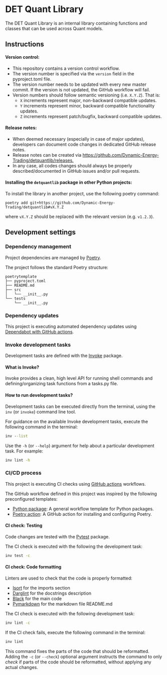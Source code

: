 # DET Quant Library

The DET Quant Library is an internal library containing functions and classes that can be used
across Quant models.

## Instructions

#### Version control:

- This repository contains a version control workflow.
- The version number is specified via the `version` field in the pyproject.toml file.
- The version number needs to be updated with every new master commit. If the version is not
  updated, the GitHub workflow will fail.
- Version numbers should follow semantic versioning (i.e. `X.Y.Z`). That is:
  - `X` increments represent major, non-backward compatible updates.
  - `Y` increments represent minor, backward compatible functionality updates.
  - `Z` increments represent patch/bugfix, backward compatible updates.

#### Release notes:

- When deemed necessary (especially in case of major updates), developers can document code
  changes in dedicated GitHub release notes.
- Release notes can be created via
  <https://github.com/Dynamic-Energy-Trading/detquantlib/releases.>
- In any case, all codes changes should always be properly described/documented in GitHub
  issues and/or pull requests.

#### Installing the `detquantlib` package in other Python projects:

To install the library in another project, use the following poetry command:

```
poetry add git+https://github.com/Dynamic-Energy-Trading/detquantlib#vX.Y.Z
```

where `vX.Y.Z` should be replaced with the relevant version (e.g. `v1.2.3`).

## Development settings

### Dependency management

Project dependencies are managed by [Poetry](https://python-poetry.org/).

The project follows the standard Poetry structure:

```
poetrytemplate
├── pyproject.toml
├── README.md
├── src
│   └── __init__.py
└── tests
    └── __init__.py
```

### Dependency updates

This project is executing automated dependency updates using
[Dependabot with GitHub actions](https://docs.github.com/en/code-security/dependabot/working-with-dependabot/automating-dependabot-with-github-actions).

### Invoke development tasks

Development tasks are defined with the [Invoke](https://www.pyinvoke.org/) package.

#### What is Invoke?

Invoke provides a clean, high level API for running shell commands and defining/organizing task
functions from a tasks.py file.

#### How to run development tasks?

Development tasks can be executed directly from the terminal, using the `inv` (or `invoke`)
command line tool.

For guidance on the available Invoke development tasks, execute the following command in the
terminal:

```cmd
inv --list
```

Use the `-h` (or `--help`) argument for help about a particular development task. For example:

```cmd
inv lint -h
```

### CI/CD process

This project is executing CI checks using [GitHub actions](https://docs.github.com/en/actions)
workflows.

The GitHub workflow defined in this project was inspired by the following preconfigured templates:

- [Python package](https://github.com/actions/starter-workflows/blob/main/ci/python-package.yml):
  A general workflow template for Python packages.
- [Poetry action](https://github.com/marketplace/actions/install-poetry-action): A GitHub action
  for installing and configuring Poetry.

#### CI check: Testing

Code changes are tested with the [Pytest](https://github.com/pytest-dev/pytest) package.

The CI check is executed with the following the development task:

```cmd
inv test -c
```

#### CI check: Code formatting

Linters are used to check that the code is properly formatted:

- [Isort](https://github.com/timothycrosley/isort) for the imports section
- [Darglint](https://github.com/terrencepreilly/darglint) for the docstrings description
- [Black](https://github.com/psf/black) for the main code
- [Pymarkdown](https://github.com/jackdewinter/pymarkdown) for the markdown file README.md

The CI check is executed with the following development task:

```cmd
inv lint -c
```

If the CI check fails, execute the following command in the terminal:

```cmd
inv lint
```

This command fixes the parts of the code that should be reformatted. Adding the `-c` (or
`--check`) optional argument instructs the command to only _check_ if parts of the code should be
reformatted, without applying any actual changes.

